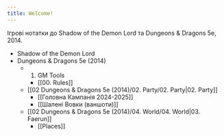 ```yaml
---
title: Welcome!
---
```


Ігрові нотатки до Shadow of the Demon Lord та Dungeons & Dragons 5e, 2014.

- Shadow of the Demon Lord
- Dungeons & Dragons 5e (2014)
	- 01. GM Tools
		- [[00. Rules]]
	- [[02 Dungeons & Dragons 5e (2014)/02. Party/02. Party|02. Party]]
		- [[Головна Кампанія 2024-2025]]
		- [[Шалені Вовки (ваншоти)]]
	- [[02 Dungeons & Dragons 5e (2014)/04. World/04. World|03. Faerun]]
		- [[Places]]
		

